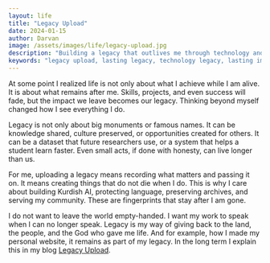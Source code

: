 ```yaml
---
layout: life
title: "Legacy Upload"
date: 2024-01-15
author: Darvan
image: /assets/images/life/legacy-upload.jpg
description: "Building a legacy that outlives me through technology and innovation. Creating lasting impact that continues to serve humanity long into the future."
keywords: "legacy upload, lasting legacy, technology legacy, lasting impact, future technology, legacy building, technology impact, lasting innovation, future legacy, technology heritage, lasting contribution, future impact"
---
```


At some point I realized life is not only about what I achieve while I am alive. It is about what remains after me. Skills, projects, and even success will fade, but the impact we leave becomes our legacy. Thinking beyond myself changed how I see everything I do.

Legacy is not only about big monuments or famous names. It can be knowledge shared, culture preserved, or opportunities created for others. It can be a dataset that future researchers use, or a system that helps a student learn faster. Even small acts, if done with honesty, can live longer than us.

For me, uploading a legacy means recording what matters and passing it on. It means creating things that do not die when I do. This is why I care about building Kurdish AI, protecting language, preserving archives, and serving my community. These are fingerprints that stay after I am gone.

I do not want to leave the world empty-handed. I want my work to speak when I can no longer speak. Legacy is my way of giving back to the land, the people, and the God who gave me life. And for example, how I made my personal website, it remains as part of my legacy. In the long term I explain this in my blog [Legacy Upload](/2025/08/31/building-my-website-that-outlives-me/).
